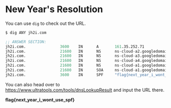 # New Year's Resolution
You can use `dig` to check out the URL.

```s
$ dig ANY jh2i.com

;; ANSWER SECTION:
jh2i.com.               3600    IN      A       161.35.252.71
jh2i.com.               21600   IN      NS      ns-cloud-a2.googledomains.com.
jh2i.com.               21600   IN      NS      ns-cloud-a3.googledomains.com.
jh2i.com.               21600   IN      NS      ns-cloud-a4.googledomains.com.
jh2i.com.               21600   IN      NS      ns-cloud-a1.googledomains.com.
jh2i.com.               21600   IN      SOA     ns-cloud-a1.googledomains.com. cloud-dns-hostmaster.google.com. 48 21600 3600 259200 300
jh2i.com.               3600    IN      SPF     "flag{next_year_i_wont_use_spf}"
```

You can also head over to https://www.ultratools.com/tools/dnsLookupResult and input the URL there.

**flag{next_year_i_wont_use_spf}**
